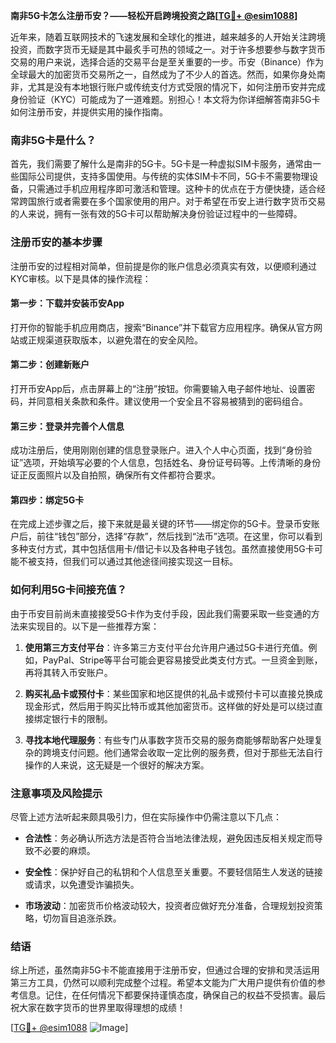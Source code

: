 **南非5G卡怎么注册币安？——轻松开启跨境投资之路[[TG💪+ @esim1088](https://t.me/s/esim1088)]**

近年来，随着互联网技术的飞速发展和全球化的推进，越来越多的人开始关注跨境投资，而数字货币无疑是其中最炙手可热的领域之一。对于许多想要参与数字货币交易的用户来说，选择合适的交易平台是至关重要的一步。币安（Binance）作为全球最大的加密货币交易所之一，自然成为了不少人的首选。然而，如果你身处南非，尤其是没有本地银行账户或传统支付方式受限的情况下，如何注册币安并完成身份验证（KYC）可能成为了一道难题。别担心！本文将为你详细解答南非5G卡如何注册币安，并提供实用的操作指南。

### 南非5G卡是什么？

首先，我们需要了解什么是南非的5G卡。5G卡是一种虚拟SIM卡服务，通常由一些国际公司提供，支持多国使用。与传统的实体SIM卡不同，5G卡不需要物理设备，只需通过手机应用程序即可激活和管理。这种卡的优点在于方便快捷，适合经常跨国旅行或者需要在多个国家使用的用户。对于希望在币安上进行数字货币交易的人来说，拥有一张有效的5G卡可以帮助解决身份验证过程中的一些障碍。

### 注册币安的基本步骤

注册币安的过程相对简单，但前提是你的账户信息必须真实有效，以便顺利通过KYC审核。以下是具体的操作流程：

#### 第一步：下载并安装币安App
打开你的智能手机应用商店，搜索“Binance”并下载官方应用程序。确保从官方网站或正规渠道获取版本，以避免潜在的安全风险。

#### 第二步：创建新账户
打开币安App后，点击屏幕上的“注册”按钮。你需要输入电子邮件地址、设置密码，并同意相关条款和条件。建议使用一个安全且不容易被猜到的密码组合。

#### 第三步：登录并完善个人信息
成功注册后，使用刚刚创建的信息登录账户。进入个人中心页面，找到“身份验证”选项，开始填写必要的个人信息，包括姓名、身份证号码等。上传清晰的身份证正反面照片以及自拍照，确保所有文件都符合要求。

#### 第四步：绑定5G卡
在完成上述步骤之后，接下来就是最关键的环节——绑定你的5G卡。登录币安账户后，前往“钱包”部分，选择“存款”，然后找到“法币”选项。在这里，你可以看到多种支付方式，其中包括信用卡/借记卡以及各种电子钱包。虽然直接使用5G卡可能不被支持，但我们可以通过其他途径间接实现这一目标。

### 如何利用5G卡间接充值？

由于币安目前尚未直接接受5G卡作为支付手段，因此我们需要采取一些变通的方法来实现目的。以下是一些推荐方案：

1. **使用第三方支付平台**：许多第三方支付平台允许用户通过5G卡进行充值。例如，PayPal、Stripe等平台可能会更容易接受此类支付方式。一旦资金到账，再将其转入币安账户。
   
2. **购买礼品卡或预付卡**：某些国家和地区提供的礼品卡或预付卡可以直接兑换成现金形式，然后用于购买比特币或其他加密货币。这样做的好处是可以绕过直接绑定银行卡的限制。

3. **寻找本地代理服务**：有些专门从事数字货币交易的服务商能够帮助客户处理复杂的跨境支付问题。他们通常会收取一定比例的服务费，但对于那些无法自行操作的人来说，这无疑是一个很好的解决方案。

### 注意事项及风险提示

尽管上述方法听起来颇具吸引力，但在实际操作中仍需注意以下几点：

- **合法性**：务必确认所选方法是否符合当地法律法规，避免因违反相关规定而导致不必要的麻烦。
  
- **安全性**：保护好自己的私钥和个人信息至关重要。不要轻信陌生人发送的链接或请求，以免遭受诈骗损失。

- **市场波动**：加密货币价格波动较大，投资者应做好充分准备，合理规划投资策略，切勿盲目追涨杀跌。

### 结语

综上所述，虽然南非5G卡不能直接用于注册币安，但通过合理的安排和灵活运用第三方工具，仍然可以顺利完成整个过程。希望本文能为广大用户提供有价值的参考信息。记住，在任何情况下都要保持谨慎态度，确保自己的权益不受损害。最后祝大家在数字货币的世界里取得理想的成绩！

[[TG💪+ @esim1088](https://t.me/s/esim1088) ![Image](https://i.postimg.cc/4NQfJmqS/Snipaste-2025-05-13-00-14-12.png)]